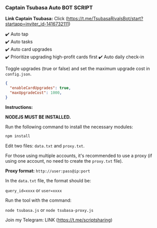 ### Captain Tsubasa Auto BOT SCRIPT


**Link Captain Tsubasa:** Click (https://t.me/TsubasaRivalsBot/start?startapp=inviter_id-1416732111)

✔️ Auto tap  
✔️ Auto tasks  
✔️ Auto card upgrades  
✔️ Prioritize upgrading high-profit cards first
✔️ Auto daily check-in

Toggle upgrades (true or false) and set the maximum upgrade cost in `config.json`.


```json
{
  "enableCardUpgrades": true,
  "maxUpgradeCost": 1000,
}
```

**Instructions:**

**NODEJS MUST BE INSTALLED.**

Run the following command to install the necessary modules:

```bash
npm install
```



Edit two files: `data.txt` and `proxy.txt`.

For those using multiple accounts, it's recommended to use a proxy (if using one account, no need to create the `proxy.txt` file).

**Proxy format:** `http://user:pass@ip:port`


In the `data.txt` file, the format should be:

`query_id=xxxx` or `user=xxxx`




Run the tool with the command:

`node tsubasa.js` or `node tsubasa-proxy.js`


Join my Telegram: LINK (https://t.me/scriptsharing)
